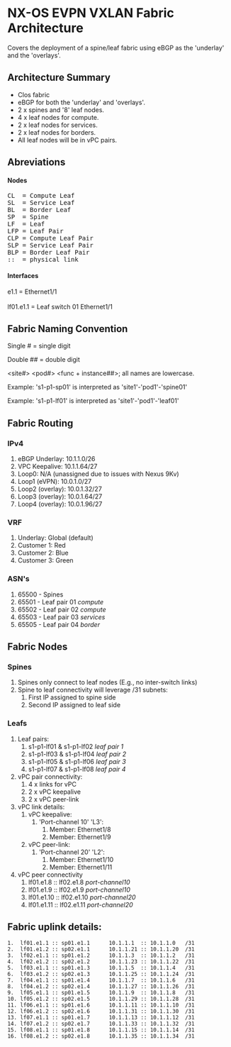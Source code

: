 # NX-OS EVPN VXLAN Fabric Architecture

Covers the deployment of a spine/leaf fabric using eBGP as the 'underlay' and the 'overlays'.

## Architecture Summary

- Clos fabric
- eBGP for both the 'underlay' and 'overlays'.
- 2 x spines and '8' leaf nodes.
- 4 x leaf nodes for compute.
- 2 x leaf nodes for services.
- 2 x leaf nodes for borders.
- All leaf nodes will be in vPC pairs.

## Abreviations

#### Nodes
<pre>
CL	= Compute Leaf
SL	= Service Leaf
BL	= Border Leaf
SP	= Spine
LF	= Leaf
LFP	= Leaf Pair
CLP	= Compute Leaf Pair
SLP	= Service Leaf Pair
BLP	= Border Leaf Pair
::  = physical link
</pre>
#### Interfaces

e1.1 		= Ethernet1/1<br>
<br>
lf01.e1.1	= Leaf switch 01 Ethernet1/1<br>

## Fabric Naming Convention

Single # 	= single digit<br>
<div>
Double ## 	= double digit<br>

\<site#\> \<pod#\> \<func + instance##\>; all names are lowercase.

Example: 's1\-p1\-sp01' is interpreted as	'site1'\-'pod1'\-'spine01'

Example: 's1\-p1\-lf01' is interpreted as 'site1'\-'pod1'\-'leaf01'

## Fabric Routing

### IPv4

1. eBGP Underlay:	10.1.1.0/26
2. VPC Keepalive: 	10.1.1.64/27
3. Loop0:			N/A (unassigned due to issues with Nexus 9Kv)
4. Loop1 (eVPN):	10.0.1.0/27
5. Loop2 (overlay):	10.0.1.32/27
6. Loop3 (overlay): 10.0.1.64/27
7. Loop4 (overlay): 10.0.1.96/27

### VRF

1. Underlay: 		Global (default)
2. Customer 1:		Red
3. Customer 2:		Blue
4. Customer 3:		Green

### ASN's

1. 65500 - Spines
2. 65501 - Leaf pair 01 *compute*
3. 65502 - Leaf pair 02 *compute*
4. 65503 - Leaf pair 03 *services*
5. 65505 - Leaf pair 04 *border*

## Fabric Nodes

### Spines

1. Spines only connect to leaf nodes (E.g., no inter-switch links)
2. Spine to leaf connectivity will leverage /31 subnets:
	1. First IP assigned to spine side
	2. Second IP assigned to leaf side
	
### Leafs

1. Leaf pairs:
	1. s1-p1-lf01 & s1-p1-lf02 		*leaf pair 1*
	2. s1-p1-lf03 & s1-p1-lf04 		*leaf pair 2*
	3. s1-p1-lf05 & s1-p1-lf06 		*leaf pair 3*
	4. s1-p1-lf07 & s1-p1-lf08 		*leaf pair 4*
2. vPC pair connectivity:
	1. 4 x links for vPC
	2. 2 x vPC keepalive
	3. 2 x vPC peer-link
3. vPC link details:
	1. vPC keepalive:
		1. 'Port-channel 10' 'L3':
			1. Member: Ethernet1/8
			2. Member: Ethernet1/9
	2. vPC peer-link:
		1. 'Port-channel 20' 'L2':
			1. Member: Ethernet1/10
			2. Member: Ethernet1/11
4. vPC peer connectivity
	1. 	lf01.e1.8 :: lf02.e1.8 		*port-channel10*
	2.	lf01.e1.9 :: lf02.e1.9		*port-channel10*
	3.	lf01.e1.10 :: lf02.e1.10	*port-channel20*
	4.	lf01.e1.11 :: lf02.e1.11	*port-channel20*

## Fabric uplink details:
	1. 	lf01.e1.1 :: sp01.e1.1 		10.1.1.1  :: 10.1.1.0	/31
	2. 	lf01.e1.2 :: sp02.e1.1 		10.1.1.21 :: 10.1.1.20	/31
	3. 	lf02.e1.1 :: sp01.e1.2 		10.1.1.3  :: 10.1.1.2	/31
	4. 	lf02.e1.2 :: sp02.e1.2 		10.1.1.23 :: 10.1.1.22	/31
	5. 	lf03.e1.1 :: sp01.e1.3 		10.1.1.5  :: 10.1.1.4	/31
	6. 	lf03.e1.2 :: sp02.e1.3 		10.1.1.25 :: 10.1.1.24	/31
	7. 	lf04.e1.1 :: sp01.e1.4 		10.1.1.7  :: 10.1.1.6	/31
	8. 	lf04.e1.2 :: sp02.e1.4 		10.1.1.27 :: 10.1.1.26	/31
	9. 	lf05.e1.1 :: sp01.e1.5 		10.1.1.9  :: 10.1.1.8	/31
	10.	lf05.e1.2 :: sp02.e1.5 		10.1.1.29 :: 10.1.1.28	/31
	11. lf06.e1.1 :: sp01.e1.6 		10.1.1.11 :: 10.1.1.10	/31
	12.	lf06.e1.2 :: sp02.e1.6 		10.1.1.31 :: 10.1.1.30	/31
	13.	lf07.e1.1 :: sp01.e1.7 		10.1.1.13 :: 10.1.1.12	/31
	14.	lf07.e1.2 :: sp02.e1.7 		10.1.1.33 :: 10.1.1.32	/31
	15.	lf08.e1.1 :: sp01.e1.8 		10.1.1.15 :: 10.1.1.14	/31
	16. lf08.e1.2 :: sp02.e1.8 		10.1.1.35 :: 10.1.1.34	/31


